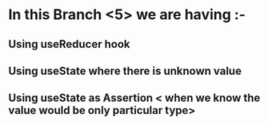 # In this Branch <5> we are having :-

## Using useReducer hook

## Using useState where there is unknown value

## Using useState as Assertion < when we know the value would be only particular type>
